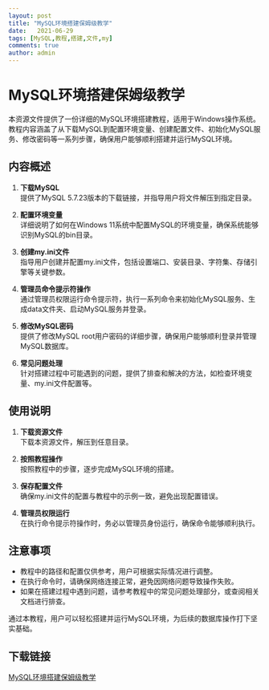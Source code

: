 ```yaml
---
layout: post
title: "MySQL环境搭建保姆级教学"
date:   2021-06-29
tags: [MySQL,教程,搭建,文件,my]
comments: true
author: admin
---
```

# MySQL环境搭建保姆级教学

本资源文件提供了一份详细的MySQL环境搭建教程，适用于Windows操作系统。教程内容涵盖了从下载MySQL到配置环境变量、创建配置文件、初始化MySQL服务、修改密码等一系列步骤，确保用户能够顺利搭建并运行MySQL环境。

## 内容概述

1. **下载MySQL**  
   提供了MySQL 5.7.23版本的下载链接，并指导用户将文件解压到指定目录。

2. **配置环境变量**  
   详细说明了如何在Windows 11系统中配置MySQL的环境变量，确保系统能够识别MySQL的bin目录。

3. **创建my.ini文件**  
   指导用户创建并配置my.ini文件，包括设置端口、安装目录、字符集、存储引擎等关键参数。

4. **管理员命令提示符操作**  
   通过管理员权限运行命令提示符，执行一系列命令来初始化MySQL服务、生成data文件夹、启动MySQL服务并登录。

5. **修改MySQL密码**  
   提供了修改MySQL root用户密码的详细步骤，确保用户能够顺利登录并管理MySQL数据库。

6. **常见问题处理**  
   针对搭建过程中可能遇到的问题，提供了排查和解决的方法，如检查环境变量、my.ini文件配置等。

## 使用说明

1. **下载资源文件**  
   下载本资源文件，解压到任意目录。

2. **按照教程操作**  
   按照教程中的步骤，逐步完成MySQL环境的搭建。

3. **保存配置文件**  
   确保my.ini文件的配置与教程中的示例一致，避免出现配置错误。

4. **管理员权限运行**  
   在执行命令提示符操作时，务必以管理员身份运行，确保命令能够顺利执行。

## 注意事项

- 教程中的路径和配置仅供参考，用户可根据实际情况进行调整。
- 在执行命令时，请确保网络连接正常，避免因网络问题导致操作失败。
- 如果在搭建过程中遇到问题，请参考教程中的常见问题处理部分，或查阅相关文档进行排查。

通过本教程，用户可以轻松搭建并运行MySQL环境，为后续的数据库操作打下坚实基础。

## 下载链接

[MySQL环境搭建保姆级教学](https://pan.quark.cn/s/d10561f99419)